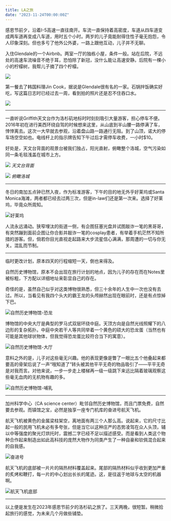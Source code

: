 ```yaml
---
title: LA之旅
date: "2023-11-24T00:00:00Z"
---
```


感恩节前夕，沿着I-5高速一直往南开。车流一直保持着高密度，车道从四车道变成两车道再变成八车道，用时五个小时。两岁的儿子竟能耐得住性子毫无抱怨，令人印象深刻。但也多亏了他外公外婆，一路上跟他互动，儿子并不无聊。

入住Glendale的一个Airbnb。两室一厅的独栋小屋，条件一般。站在后院，不远处的高速车流噪音不绝于耳，恐怕除了新冠，没什么能让高速安静。后院有一棵小小的柠檬树，我帮儿子摘了四个柠檬。

![](/images/2023/IMG_2664.jpeg)

第一餐去了韩国料理Jin Cook，据说是Glendale很有名的一家。石锅拌饭确实好吃，写这篇日志时已经过去一周，看到拍的照片还是忍不住吞口水。

![](/images/2023/IMG_2632.jpeg)

---

一直听说Griffith天文台作为洛杉矶地标时时刻刻吸引大量游客，担心停车不便。2016年初在进行美西环绕自驾的时候想来这里，从山底到半山腰一路停满了车，悻悻离去。这次一大早就去参观，沿着盘山路一路通行无阻。到了山顶，诺大的停车场空空如也。电线杆上的指示牌告知下午过后才需停车收费，一小时$10。

好处是，天文台背面的观景台被我们独占，阳光直射，俯瞰整个洛城，空气污染如同一条毛毯浅盖在城市上方。

![](/images/2023/IMG_2646.jpeg)
*天文台背面*

![](/images/2023/IMG_2647.jpeg)
*俯瞰洛城*

---

冬日的南加五点钟已然入夜，作为标准游客，下午的目的地无外乎好莱坞或Santa Monica海滩，两者都已经去过两三次，但是in-law们还是第一次来。选择了好莱坞，毕竟众所周知。

![好莱坞](/images/2023/IMG_2670.jpeg)

人流永远涌动。狭窄埋汰的街道一侧，有企图狂塞光盘并试图敲诈一笔的黑哥哥，有突然蹦到面前企图让你合影并敲诈一笔的cosplay患者，有举着手机茫然不知所措的游客。但，倘若你目光直视走起路来大步流星信心满满，那周遭的一切与你无关。混乱而节制。

---

临时更改计划，原本四天的行程缩短一天，倒也来得及。

自然历史博物馆，原本不会出现在旅行计划的地点，因为儿子的存在而在Notes里被标粗，下方配以详细地址来彰显自己的存在。

奇怪的是，虽然自己似乎对这类博物很熟悉，但三十余年的人生中一次也没有去过。所以，当看见有我四个头大的霸王龙的头颅赫然出现在眼前时，还是有点惊掉下巴。

![自然历史博物馆-恐龙](/images/2023/IMG_2677.jpeg)

博物馆的中央大厅是典型的罗马式双层环绕中庭。天顶方向是自然光线照耀下的八边形的复杂拓扑。中庭中央若干人等共同举着一个黄色的硕大的恐龙蛋（当然也有可能是其他球状物体，但我觉得恐龙蛋比较符合当下的寓意）。

![自然历史博物馆-大厅](/images/2023/IMG_2679.jpeg)

意料之外的是，儿子对这些毫无兴趣。他的表现更像是瞥了一眼比五个他叠起来都要高的骨架后说了一声“哦知道了”转头被其他平平无奇的物品吸引了——平平无奇是对我而言。对他来说，一步一步走上楼梯再一级一级跳下来远比隔着玻璃观察这些毫无血肉的无机物有趣的多。

![自然历史博物馆-哺乳](/images/2023/IMG_2680.jpeg)

---

加州科学中心（CA science center）毗邻自然历史博物馆，而且门票免费，自然要去参观。而镇馆之宝，必然是独享一座专门机库的奋进号航天飞机。

航天飞机被黄色的金属梁柱架空，离地面有两三个人那么高。说起来，它的尺寸比起一般的民用飞机未必有多夸张，但是当它以这种庄严的态势凌驾在众人头顶，辅以中等强度的聚光灯烘托时，震撼二字已经不足以描述感受。而是看到人类这个物种合作起来制造出如此高科技的庞然大物作为同类产生了一种自豪和钦佩混合起来的自我感。

![奋进号](/images/2023/IMG_2693.jpeg)

航天飞机的底部被一片片的隔热材料覆盖起来。尾部的隔热材料似乎收到更加严重的炙烤和鞭打，每一片的中心划出长长的尾迹。这，是往返于地球与太空的机器啊。

![航天飞机底部](/images/2023/IMG_2694.jpeg)

---

以上便是发生在2023年感恩节前夕的洛杉矶之旅了。三天两晚，很短暂。稍微拾起旅行的感觉，为未来几个月做些铺垫。